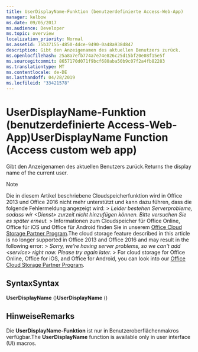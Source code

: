 ```yaml
---
title: UserDisplayName-Funktion (benutzerdefinierte Access-Web-App)
manager: kelbow
ms.date: 09/05/2017
ms.audience: Developer
ms.topic: overview
localization_priority: Normal
ms.assetid: 75b37155-4850-4dce-9490-0a48a938d847
description: Gibt den Anzeigenamen des aktuellen Benutzers zurück.
ms.openlocfilehash: 25a8a7efb774a7e74e826c25d15bf20e08f15e5f
ms.sourcegitcommit: 8657170d071f9bcf680aba50b9c07f2a4fb82283
ms.translationtype: MT
ms.contentlocale: de-DE
ms.lasthandoff: 04/28/2019
ms.locfileid: "33421578"
---
```

# <a name="userdisplayname-function-access-custom-web-app"></a><span data-ttu-id="6ca81-103">UserDisplayName-Funktion (benutzerdefinierte Access-Web-App)</span><span class="sxs-lookup"><span data-stu-id="6ca81-103">UserDisplayName Function (Access custom web app)</span></span>

<span data-ttu-id="6ca81-104">Gibt den Anzeigenamen des aktuellen Benutzers zurück.</span><span class="sxs-lookup"><span data-stu-id="6ca81-104">Returns the display name of the current user.</span></span>
  
> [!NOTE]
> <span data-ttu-id="6ca81-p101">Die in diesem Artikel beschriebene Cloudspeicherfunktion wird in Office 2013 und Office 2016 nicht mehr unterstützt und kann dazu führen, dass die folgende Fehlermeldung angezeigt wird: >  *Leider bestehen Serverprobleme, sodass wir \<Dienst\> zurzeit nicht hinzufügen können. Bitte versuchen Sie es später erneut.* > Informationen zum Cloudspeicher für Office Online, Office für iOS und Office für Android finden Sie in unserem [Office Cloud Storage Partner Program](https://dev.office.com/programs/officecloudstorage).</span><span class="sxs-lookup"><span data-stu-id="6ca81-p101">The cloud storage feature described in this article is no longer supported in Office 2013 and Office 2016 and may result in the following error: >  *Sorry, we're having server problems, so we can't add \<service\> right now. Please try again later.* > For cloud storage for Office Online, Office for iOS, and Office for Android, you can look into our [Office Cloud Storage Partner Program](https://dev.office.com/programs/officecloudstorage).</span></span> 
  
## <a name="syntax"></a><span data-ttu-id="6ca81-107">Syntax</span><span class="sxs-lookup"><span data-stu-id="6ca81-107">Syntax</span></span>

 <span data-ttu-id="6ca81-108">**UserDisplayName** ()</span><span class="sxs-lookup"><span data-stu-id="6ca81-108">**UserDisplayName** ()</span></span> 
  
## <a name="remarks"></a><span data-ttu-id="6ca81-109">Hinweise</span><span class="sxs-lookup"><span data-stu-id="6ca81-109">Remarks</span></span>

<span data-ttu-id="6ca81-110">Die **UserDisplayName-Funktion** ist nur in Benutzeroberflächenmakros verfügbar.</span><span class="sxs-lookup"><span data-stu-id="6ca81-110">The **UserDisplayName** function is available only in user interface (UI) macros.</span></span> 
  

